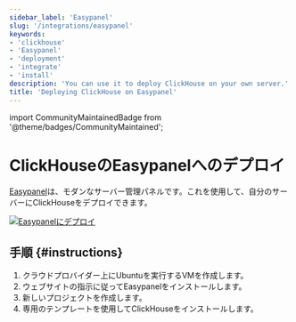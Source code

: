 ```yaml
---
sidebar_label: 'Easypanel'
slug: '/integrations/easypanel'
keywords:
- 'clickhouse'
- 'Easypanel'
- 'deployment'
- 'integrate'
- 'install'
description: 'You can use it to deploy ClickHouse on your own server.'
title: 'Deploying ClickHouse on Easypanel'
---
```


import CommunityMaintainedBadge from '@theme/badges/CommunityMaintained';


# ClickHouseのEasypanelへのデプロイ

<CommunityMaintainedBadge/>

[Easypanel](https://easypanel.io)は、モダンなサーバー管理パネルです。これを使用して、自分のサーバーにClickHouseをデプロイできます。

[![Easypanelにデプロイ](https://easypanel.io/img/deploy-on-easypanel-40.svg)](https://easypanel.io/docs/templates/clickhouse)

## 手順 {#instructions}

1. クラウドプロバイダー上にUbuntuを実行するVMを作成します。
2. ウェブサイトの指示に従ってEasypanelをインストールします。
3. 新しいプロジェクトを作成します。
4. 専用のテンプレートを使用してClickHouseをインストールします。
